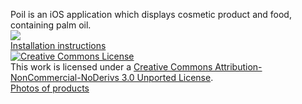 Poil is an iOS application which displays cosmetic product and food, containing palm oil.<br>
<img src="http://cech-ivo.php5.cz/imgs/poil.png" border="0"><br>
<a href=http://bouk.co/blog/sideload-iphone/>Installation instructions</a><br>
<a rel="license" href="http://creativecommons.org/licenses/by-nc-nd/3.0/"><img alt="Creative Commons License" style="border-width:0" src="https://i.creativecommons.org/l/by-nc-nd/3.0/88x31.png" /></a><br />This work is licensed under a <a rel="license" href="http://creativecommons.org/licenses/by-nc-nd/3.0/">Creative Commons Attribution-NonCommercial-NoDerivs 3.0 Unported License</a>.<br>
<a href=http://www.stoppalmovemuoleji.cz/>Photos of products</a>
